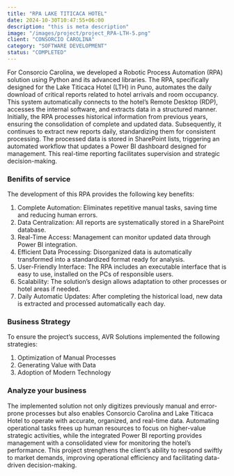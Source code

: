 ```yaml
---
title: "RPA LAKE TITICACA HOTEL"
date: 2024-10-30T10:47:55+06:00
description: "this is meta description"
image: "/images/project/project_RPA-LTH-5.png"
client: "CONSORCIO CAROLINA"
category: "SOFTWARE DEVELOPMENT"
status: "COMPLETED"
---
```


For Consorcio Carolina, we developed a Robotic Process Automation (RPA) solution using Python and its advanced libraries. The RPA, specifically designed for the Lake Titicaca Hotel (LTH) in Puno, automates the daily download of critical reports related to hotel arrivals and room occupancy. This system automatically connects to the hotel’s Remote Desktop (RDP), accesses the internal software, and extracts data in a structured manner. Initially, the RPA processes historical information from previous years, ensuring the consolidation of complete and updated data. Subsequently, it continues to extract new reports daily, standardizing them for consistent processing. The processed data is stored in SharePoint lists, triggering an automated workflow that updates a Power BI dashboard designed for management. This real-time reporting facilitates supervision and strategic decision-making.

### Benifits of service

The development of this RPA provides the following key benefits:

1. Complete Automation: Eliminates repetitive manual tasks, saving time and reducing human errors.
2. Data Centralization: All reports are systematically stored in a SharePoint database.
3. Real-Time Access: Management can monitor updated data through Power BI integration.
4. Efficient Data Processing: Disorganized data is automatically transformed into a standardized format ready for analysis.
5. User-Friendly Interface: The RPA includes an executable interface that is easy to use, installed on the PCs of responsible users.
6. Scalability: The solution’s design allows adaptation to other processes or hotel areas if needed.
7. Daily Automatic Updates: After completing the historical load, new data is extracted and processed automatically each day.

### Business Strategy

To ensure the project’s success, AVR Solutions implemented the following strategies:

1. Optimization of Manual Processes
2. Generating Value with Data
3. Adoption of Modern Technology

### Analyze your business

The implemented solution not only digitizes previously manual and error-prone processes but also enables Consorcio Carolina and Lake Titicaca Hotel to operate with accurate, organized, and real-time data. Automating operational tasks frees up human resources to focus on higher-value strategic activities, while the integrated Power BI reporting provides management with a consolidated view for monitoring the hotel’s performance. This project strengthens the client’s ability to respond swiftly to market demands, improving operational efficiency and facilitating data-driven decision-making.